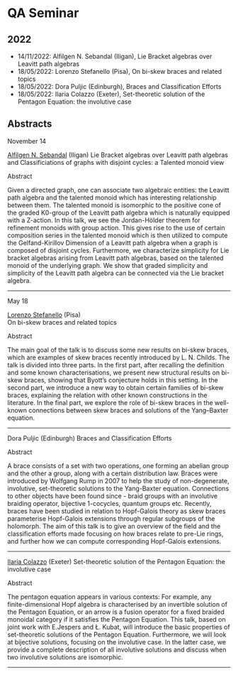 # QA Seminar


## 2022

*   14/11/2022: Alfilgen N. Sebandal (Iligan), Lie Bracket algebras over Leavitt path algebras
*   18/05/2022: Lorenzo Stefanello (Pisa), On bi-skew braces and related topics
*   18/05/2022: Dora Puljic (Edinburgh), Braces and Classification Efforts
*   18/05/2022: Ilaria Colazzo (Exeter), Set-theoretic solution of the Pentagon Equation: the involutive case


## Abstracts

November 14

[Alfilgen N. Sebandal](http://alfilgen.org) (Iligan)
Lie Bracket algebras over Leavitt path algebras and Classificiations of graphs with disjoint cycles: a Talented monoid view

Abstract  

Given a directed graph, one can associate two algebraic entities: the Leavitt path algebra and the
talented monoid which has interesting relationship between them. The talented monoid is isomorphic
to the positive cone of the graded K0-group of the Leavitt path algebra which is naturally equipped
with a Z-action. In this talk, we see the Jordan-Hölder theorem for refinement monoids with group
action. This gives rise to the use of certain composition series in the talented monoid which is then
utilized to compute the Gelfand-Kirillov Dimension of a Leavitt path algebra when a graph is composed
of disjoint cycles. Furthermore, we characterize simplicity for Lie bracket algebras arising from Leavitt
path algebras, based on the talented monoid of the underlying graph. We show that graded simplicity
and simplicity of the Leavitt path algebra can be connected via the Lie bracket algebra.

* * *

May 18

[Lorenzo Stefanello](https://people.dm.unipi.it/stefanello/) (Pisa)  
On bi-skew braces and related topics

Abstract  

The main goal of the talk is to discuss some new results on bi-skew braces, 
which are examples of skew braces recently introduced by L. N. Childs. 
The talk is divided into three parts.
In the first part, after recalling the definition and some known 
characterisations, we present new structural results on bi-skew braces, 
showing that Byott’s conjecture holds in this setting.
In the second part, we introduce a new way to obtain certain families 
of bi-skew braces, explaining the relation with other known constructions in the literature. 
In the final part, we explore the role of bi-skew braces in the well-known connections 
between skew braces and solutions of the Yang–Baxter equation.

* * *

Dora Puljic (Edinburgh)
Braces and Classification Efforts

Abstract  

A brace consists of a set with two operations, one forming an abelian group 
and the other a group, along with a certain distribution law. 
Braces were introduced by Wolfgang Rump in 2007 to help the 
study of non-degenerate, involutive, set-theoretic solutions to the Yang-Baxter equation. 
Connections to other objects have been found since - braid groups with an 
involutive braiding operator, bijective 1-cocycles, quantum groups etc. 
Recently, braces have been studied in relation to Hopf-Galois theory as skew braces 
parameterise Hopf-Galois extensions through regular subgroups of the holomorph. 
The aim of this talk is to give an overview of the field and the classification 
efforts made focusing on how braces relate to pre-Lie rings, and further 
how we can compute corresponding Hopf-Galois extensions.
* * *


[Ilaria Colazzo](https://www.ilariacolazzo.info) (Exeter)
Set-theoretic solution of the Pentagon Equation: the involutive case

Abstract  

The pentagon equation appears in various contexts:  For example, any finite-dimensional Hopf algebra is characterised by an invertible solution of the Pentagon Equation, or an arrow is a fusion operator for a fixed braided monoidal category if it satisfies the Pentagon Equation. 
This talk, based on joint work with E.Jespers and Ł. Kubat, will introduce the basic properties of set-theoretic solutions of the Pentagon Equation. Furthermore, we will look at bijective solutions, focusing on the involutive case. In the latter case, we provide a complete description of all involutive solutions and discuss when two involutive solutions are isomorphic.
* * *

